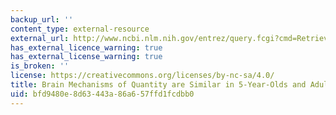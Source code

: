 ```yaml
---
backup_url: ''
content_type: external-resource
external_url: http://www.ncbi.nlm.nih.gov/entrez/query.fcgi?cmd=Retrieve&db=PubMed&dopt=Citation&list_uids=9636237
has_external_licence_warning: true
has_external_license_warning: true
is_broken: ''
license: https://creativecommons.org/licenses/by-nc-sa/4.0/
title: Brain Mechanisms of Quantity are Similar in 5-Year-Olds and Adults
uid: bfd9480e-8d63-443a-86a6-57ffd1fcdbb0
---
```

